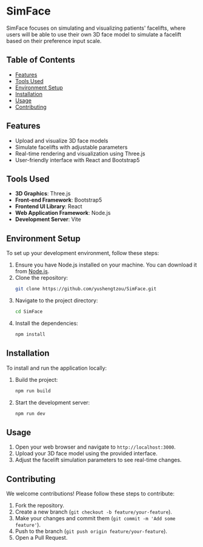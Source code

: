 # SimFace

SimFace focuses on simulating and visualizing patients' facelifts, where users will be able to use their own 3D face model to simulate a facelift based on their preference input scale.

## Table of Contents
- [Features](#features)
- [Tools Used](#tools-used)
- [Environment Setup](#environment-setup)
- [Installation](#installation)
- [Usage](#usage)
- [Contributing](#contributing)

## Features
- Upload and visualize 3D face models
- Simulate facelifts with adjustable parameters
- Real-time rendering and visualization using Three.js
- User-friendly interface with React and Bootstrap5

## Tools Used
- **3D Graphics**: Three.js
- **Front-end Framework**: Bootstrap5
- **Frontend UI Library**: React
- **Web Application Framework**: Node.js
- **Development Server**: Vite

## Environment Setup
To set up your development environment, follow these steps:

1. Ensure you have Node.js installed on your machine. You can download it from [Node.js](https://nodejs.org/).
2. Clone the repository:
    ```bash
    git clone https://github.com/yushengtzou/SimFace.git
    ```
3. Navigate to the project directory:
    ```bash
    cd SimFace
    ```
4. Install the dependencies:
    ```bash
    npm install
    ```

## Installation
To install and run the application locally:

1. Build the project:
    ```bash
    npm run build
    ```
2. Start the development server:
    ```bash
    npm run dev
    ```

## Usage
1. Open your web browser and navigate to `http://localhost:3000`.
2. Upload your 3D face model using the provided interface.
3. Adjust the facelift simulation parameters to see real-time changes.

## Contributing
We welcome contributions! Please follow these steps to contribute:

1. Fork the repository.
2. Create a new branch (`git checkout -b feature/your-feature`).
3. Make your changes and commit them (`git commit -m 'Add some feature'`).
4. Push to the branch (`git push origin feature/your-feature`).
5. Open a Pull Request.
